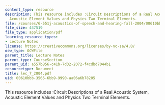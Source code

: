 ```yaml
---
content_type: resource
description: This resource includes :Circuit Descriptions of a Real Acoustic System,
  Acoustic Element Values and Physics Two Terminal Elements.
file: /courses/6-551j-acoustics-of-speech-and-hearing-fall-2004/00610bbb35656bb99990aa06a6b78205_lec_7_2004.pdf
file_size: 437519
file_type: application/pdf
learning_resource_types:
- Lecture Notes
license: https://creativecommons.org/licenses/by-nc-sa/4.0/
ocw_type: OCWFile
parent_title: Lecture Notes
parent_type: CourseSection
parent_uid: a557b856-c41b-7d32-2072-f4cdbd7044b1
resourcetype: Document
title: lec_7_2004.pdf
uid: 00610bbb-3565-6bb9-9990-aa06a6b78205
---
```

This resource includes :Circuit Descriptions of a Real Acoustic System, Acoustic Element Values and Physics Two Terminal Elements.